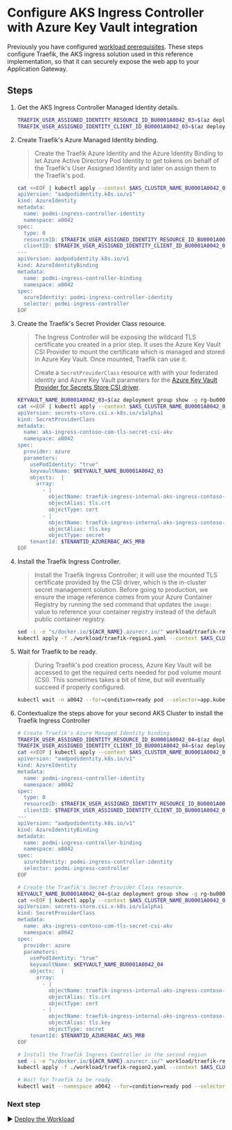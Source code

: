 # Configure AKS Ingress Controller with Azure Key Vault integration

Previously you have configured [workload prerequisites](./07-workload-prerequisites.md). These steps configure Traefik, the AKS ingress solution used in this reference implementation, so that it can securely expose the web app to your Application Gateway.

## Steps

1. Get the AKS Ingress Controller Managed Identity details.

   ```bash
   TRAEFIK_USER_ASSIGNED_IDENTITY_RESOURCE_ID_BU0001A0042_03=$(az deployment group show -g rg-bu0001a0042-03 -n cluster-stamp --query properties.outputs.aksIngressControllerPodManagedIdentityResourceId.value -o tsv)
   TRAEFIK_USER_ASSIGNED_IDENTITY_CLIENT_ID_BU0001A0042_03=$(az deployment group show -g rg-bu0001a0042-03 -n cluster-stamp --query properties.outputs.aksIngressControllerPodManagedIdentityClientId.value -o tsv)
   ```

1. Create Traefik's Azure Managed Identity binding.

   > Create the Traefik Azure Identity and the Azure Identity Binding to let Azure Active Directory Pod Identity to get tokens on behalf of the Traefik's User Assigned Identity and later on assign them to the Traefik's pod.

   ```bash
   cat <<EOF | kubectl apply --context $AKS_CLUSTER_NAME_BU0001A0042_03 -f -
   apiVersion: "aadpodidentity.k8s.io/v1"
   kind: AzureIdentity
   metadata:
     name: podmi-ingress-controller-identity
     namespace: a0042
   spec:
     type: 0
     resourceID: $TRAEFIK_USER_ASSIGNED_IDENTITY_RESOURCE_ID_BU0001A0042_03
     clientID: $TRAEFIK_USER_ASSIGNED_IDENTITY_CLIENT_ID_BU0001A0042_03
   ---
   apiVersion: aadpodidentity.k8s.io/v1
   kind: AzureIdentityBinding
   metadata:
     name: podmi-ingress-controller-binding
     namespace: a0042
   spec:
     azureIdentity: podmi-ingress-controller-identity
     selector: podmi-ingress-controller
   EOF
   ```

1. Create the Traefik's Secret Provider Class resource.

   > The Ingress Controller will be exposing the wildcard TLS certificate you created in a prior step. It uses the Azure Key Vault CSI Provider to mount the certificate which is managed and stored in Azure Key Vault. Once mounted, Traefik can use it.
   >
   > Create a `SecretProviderClass` resource with with your federated identity and Azure Key Vault parameters for the [Azure Key Vault Provider for Secrets Store CSI driver](https://github.com/Azure/secrets-store-csi-driver-provider-azure).

   ```bash
   KEYVAULT_NAME_BU0001A0042_03=$(az deployment group show -g rg-bu0001a0042-03 -n cluster-stamp  --query properties.outputs.keyVaultName.value -o tsv)
   cat <<EOF | kubectl apply --context $AKS_CLUSTER_NAME_BU0001A0042_03 -f -
   apiVersion: secrets-store.csi.x-k8s.io/v1alpha1
   kind: SecretProviderClass
   metadata:
     name: aks-ingress-contoso-com-tls-secret-csi-akv
     namespace: a0042
   spec:
     provider: azure
     parameters:
       usePodIdentity: "true"
       keyvaultName: $KEYVAULT_NAME_BU0001A0042_03
       objects:  |
         array:
           - |
             objectName: traefik-ingress-internal-aks-ingress-contoso-com-tls
             objectAlias: tls.crt
             objectType: cert
           - |
             objectName: traefik-ingress-internal-aks-ingress-contoso-com-tls
             objectAlias: tls.key
             objectType: secret
       tenantId: $TENANTID_AZURERBAC_AKS_MRB
   EOF
   ```

1. Install the Traefik Ingress Controller.


   > Install the Traefik Ingress Controller; it will use the mounted TLS certificate provided by the CSI driver, which is the in-cluster secret management solution. Before going to production, we ensure the image reference comes from your Azure Container Registry by running the sed command that updates the `image:` value to reference your container registry instead of the default public container registry.

   ```bash
   sed -i -e "s/docker.io/${ACR_NAME}.azurecr.io/" workload/traefik-region1.yaml
   kubectl apply -f ./workload/traefik-region1.yaml --context $AKS_CLUSTER_NAME_BU0001A0042_03
   ```

1. Wait for Traefik to be ready.

   > During Traefik's pod creation process, Azure Key Vault will be accessed to get the required certs needed for pod volume mount (CSI). This sometimes takes a bit of time, but will eventually succeed if properly configured.

   ```bash
   kubectl wait -n a0042 --for=condition=ready pod --selector=app.kubernetes.io/name=traefik-ingress-ilb --timeout=90s --context $AKS_CLUSTER_NAME_BU0001A0042_03
   ```

1. Contextualize the steps above for your second AKS Cluster to install the Traefik Ingress Controller

   ```bash
   # Create Traefik's Azure Managed Identity binding.
   TRAEFIK_USER_ASSIGNED_IDENTITY_RESOURCE_ID_BU0001A0042_04=$(az deployment group show -g rg-bu0001a0042-04 -n cluster-stamp --query properties.outputs.aksIngressControllerPodManagedIdentityResourceId.value -o tsv)
   TRAEFIK_USER_ASSIGNED_IDENTITY_CLIENT_ID_BU0001A0042_04=$(az deployment group show -g rg-bu0001a0042-04 -n cluster-stamp --query properties.outputs.aksIngressControllerPodManagedIdentityClientId.value -o tsv)
   cat <<EOF | kubectl apply --context $AKS_CLUSTER_NAME_BU0001A0042_04 -f -
   apiVersion: "aadpodidentity.k8s.io/v1"
   kind: AzureIdentity
   metadata:
     name: podmi-ingress-controller-identity
     namespace: a0042
   spec:
     type: 0
     resourceID: $TRAEFIK_USER_ASSIGNED_IDENTITY_RESOURCE_ID_BU0001A0042_04
     clientID: $TRAEFIK_USER_ASSIGNED_IDENTITY_CLIENT_ID_BU0001A0042_04
   ---
   apiVersion: "aadpodidentity.k8s.io/v1"
   kind: AzureIdentityBinding
   metadata:
     name: podmi-ingress-controller-binding
     namespace: a0042
   spec:
     azureIdentity: podmi-ingress-controller-identity
     selector: podmi-ingress-controller
   EOF

   # Create the Traefik's Secret Provider Class resource.
   KEYVAULT_NAME_BU0001A0042_04=$(az deployment group show -g rg-bu0001a0042-04 -n cluster-stamp  --query properties.outputs.keyVaultName.value -o tsv)
   cat <<EOF | kubectl apply --context $AKS_CLUSTER_NAME_BU0001A0042_04 -f -
   apiVersion: secrets-store.csi.x-k8s.io/v1alpha1
   kind: SecretProviderClass
   metadata:
     name: aks-ingress-contoso-com-tls-secret-csi-akv
     namespace: a0042
   spec:
     provider: azure
     parameters:
       usePodIdentity: "true"
       keyvaultName: $KEYVAULT_NAME_BU0001A0042_04
       objects:  |
         array:
           - |
             objectName: traefik-ingress-internal-aks-ingress-contoso-com-tls
             objectAlias: tls.crt
             objectType: cert
           - |
             objectName: traefik-ingress-internal-aks-ingress-contoso-com-tls
             objectAlias: tls.key
             objectType: secret
       tenantId: $TENANTID_AZURERBAC_AKS_MRB
   EOF

   # Install the Traefik Ingress Controller in the second region
   sed -i -e "s/docker.io/${ACR_NAME}.azurecr.io/" workload/traefik-region2.yaml
   kubectl apply -f ./workload/traefik-region2.yaml --context $AKS_CLUSTER_NAME_BU0001A0042_04

   # Wait for Traefik to be ready.
   kubectl wait --namespace a0042 --for=condition=ready pod --selector=app.kubernetes.io/name=traefik-ingress-ilb --timeout=90s --context $AKS_CLUSTER_NAME_BU0001A0042_04
   ```

### Next step

:arrow_forward: [Deploy the Workload](./09-workload.md)
